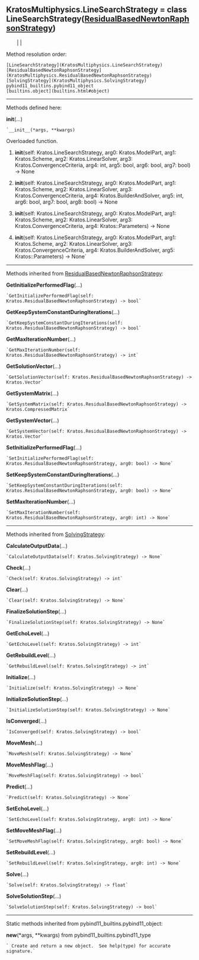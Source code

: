  
**KratosMultiphysics.LineSearchStrategy** = class
LineSearchStrategy([ResidualBasedNewtonRaphsonStrategy](KratosMultiphysics.ResidualBasedNewtonRaphsonStrategy))  
---  
`    `|   |

Method resolution order:

    [LineSearchStrategy](KratosMultiphysics.LineSearchStrategy)
    [ResidualBasedNewtonRaphsonStrategy](KratosMultiphysics.ResidualBasedNewtonRaphsonStrategy)
    [SolvingStrategy](KratosMultiphysics.SolvingStrategy)
    pybind11_builtins.pybind11_object
    [builtins.object](builtins.html#object)

* * *

Methods defined here:  

**__init__**(...)

    `__init__(*args, **kwargs)  
Overloaded  function.  
  
1. __init__(self: Kratos.LineSearchStrategy, arg0: Kratos.ModelPart, arg1: Kratos.Scheme, arg2: Kratos.LinearSolver, arg3: Kratos.ConvergenceCriteria, arg4: int, arg5: bool, arg6: bool, arg7: bool) -> None  
  
2. __init__(self: Kratos.LineSearchStrategy, arg0: Kratos.ModelPart, arg1: Kratos.Scheme, arg2: Kratos.LinearSolver, arg3: Kratos.ConvergenceCriteria, arg4: Kratos.BuilderAndSolver, arg5: int, arg6: bool, arg7: bool, arg8: bool) -> None  
  
3. __init__(self: Kratos.LineSearchStrategy, arg0: Kratos.ModelPart, arg1: Kratos.Scheme, arg2: Kratos.LinearSolver, arg3: Kratos.ConvergenceCriteria, arg4: Kratos::Parameters) -> None  
  
4. __init__(self: Kratos.LineSearchStrategy, arg0: Kratos.ModelPart, arg1: Kratos.Scheme, arg2: Kratos.LinearSolver, arg3: Kratos.ConvergenceCriteria, arg4: Kratos.BuilderAndSolver, arg5: Kratos::Parameters) -> None`

* * *

Methods inherited from
[ResidualBasedNewtonRaphsonStrategy](KratosMultiphysics.ResidualBasedNewtonRaphsonStrategy):  

**GetInitializePerformedFlag**(...)

    `GetInitializePerformedFlag(self: Kratos.ResidualBasedNewtonRaphsonStrategy) -> bool`

**GetKeepSystemConstantDuringIterations**(...)

    `GetKeepSystemConstantDuringIterations(self: Kratos.ResidualBasedNewtonRaphsonStrategy) -> bool`

**GetMaxIterationNumber**(...)

    `GetMaxIterationNumber(self: Kratos.ResidualBasedNewtonRaphsonStrategy) -> int`

**GetSolutionVector**(...)

    `GetSolutionVector(self: Kratos.ResidualBasedNewtonRaphsonStrategy) -> Kratos.Vector`

**GetSystemMatrix**(...)

    `GetSystemMatrix(self: Kratos.ResidualBasedNewtonRaphsonStrategy) -> Kratos.CompressedMatrix`

**GetSystemVector**(...)

    `GetSystemVector(self: Kratos.ResidualBasedNewtonRaphsonStrategy) -> Kratos.Vector`

**SetInitializePerformedFlag**(...)

    `SetInitializePerformedFlag(self: Kratos.ResidualBasedNewtonRaphsonStrategy, arg0: bool) -> None`

**SetKeepSystemConstantDuringIterations**(...)

    `SetKeepSystemConstantDuringIterations(self: Kratos.ResidualBasedNewtonRaphsonStrategy, arg0: bool) -> None`

**SetMaxIterationNumber**(...)

    `SetMaxIterationNumber(self: Kratos.ResidualBasedNewtonRaphsonStrategy, arg0: int) -> None`

* * *

Methods inherited from [SolvingStrategy](KratosMultiphysics.SolvingStrategy):  

**CalculateOutputData**(...)

    `CalculateOutputData(self: Kratos.SolvingStrategy) -> None`

**Check**(...)

    `Check(self: Kratos.SolvingStrategy) -> int`

**Clear**(...)

    `Clear(self: Kratos.SolvingStrategy) -> None`

**FinalizeSolutionStep**(...)

    `FinalizeSolutionStep(self: Kratos.SolvingStrategy) -> None`

**GetEchoLevel**(...)

    `GetEchoLevel(self: Kratos.SolvingStrategy) -> int`

**GetRebuildLevel**(...)

    `GetRebuildLevel(self: Kratos.SolvingStrategy) -> int`

**Initialize**(...)

    `Initialize(self: Kratos.SolvingStrategy) -> None`

**InitializeSolutionStep**(...)

    `InitializeSolutionStep(self: Kratos.SolvingStrategy) -> None`

**IsConverged**(...)

    `IsConverged(self: Kratos.SolvingStrategy) -> bool`

**MoveMesh**(...)

    `MoveMesh(self: Kratos.SolvingStrategy) -> None`

**MoveMeshFlag**(...)

    `MoveMeshFlag(self: Kratos.SolvingStrategy) -> bool`

**Predict**(...)

    `Predict(self: Kratos.SolvingStrategy) -> None`

**SetEchoLevel**(...)

    `SetEchoLevel(self: Kratos.SolvingStrategy, arg0: int) -> None`

**SetMoveMeshFlag**(...)

    `SetMoveMeshFlag(self: Kratos.SolvingStrategy, arg0: bool) -> None`

**SetRebuildLevel**(...)

    `SetRebuildLevel(self: Kratos.SolvingStrategy, arg0: int) -> None`

**Solve**(...)

    `Solve(self: Kratos.SolvingStrategy) -> float`

**SolveSolutionStep**(...)

    `SolveSolutionStep(self: Kratos.SolvingStrategy) -> bool`

* * *

Static methods inherited from pybind11_builtins.pybind11_object:  

**__new__**(*args, **kwargs) from pybind11_builtins.pybind11_type

    ` Create and return a new object.  See help(type) for accurate signature.`

